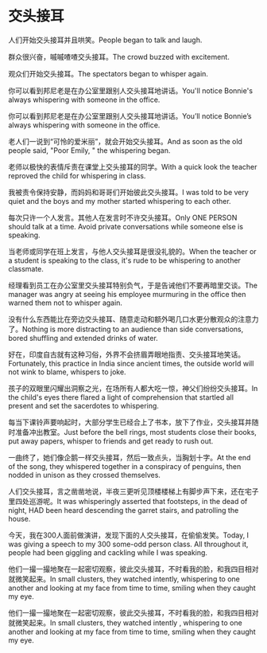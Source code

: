 # 交头接耳

<p><span class="chinese">人们开始交头接耳并且哄笑。</span><span class="english">People began to talk and laugh.</span></p>

<p><span class="chinese">群众很兴奋，嘁嘁喳喳交头接耳。</span><span class="english">The crowd buzzed with excitement.</span></p>

<p><span class="chinese">观众们开始交头接耳。</span><span class="english">The spectators began to whisper again.</span></p>

<p><span class="chinese">你可以看到邦尼老是在办公室里跟别人交头接耳地讲话。</span><span class="english">You'll notice Bonnie's always whispering with someone in the office.</span></p>

<p><span class="chinese">你可以看到邦尼老是在办公室里跟别人交头接耳地讲话。</span><span class="english">You’ll notice Bonnie’s always whispering with someone in the office.</span></p>

<p><span class="chinese">老人们一说到“可怜的爱米丽”，就会开始交头接耳。</span><span class="english">And as soon as the old people said, "Poor Emily, " the whispering began.</span></p>

<p><span class="chinese">老师以极快的表情斥责在课堂上交头接耳的同学。</span><span class="english">With a quick look the teacher reproved the child for whispering in class.</span></p>

<p><span class="chinese">我被责令保持安静，而妈妈和哥哥们开始彼此交头接耳。</span><span class="english">I was told to be very quiet and the boys and my mother started whispering to each other.</span></p>

<p><span class="chinese">每次只许一个人发言。其他人在发言时不许交头接耳。</span><span class="english">Only ONE PERSON should talk at a time. Avoid private conversations while someone else is speaking.</span></p>

<p><span class="chinese">当老师或同学在班上发言，与他人交头接耳是很没礼貌的。</span><span class="english">When the teacher or a student is speaking to the class, it's rude to be whispering to another classmate.</span></p>

<p><span class="chinese">经理看到员工在办公室里交头接耳特别负气，于是告诫他们不要再暗里交谈。</span><span class="english">The manager was angry at seeing his employee murmuring in the office then warned them not to whisper again.</span></p>

<p><span class="chinese">没有什么东西能比在旁边交头接耳、随意走动和额外喝几口水更分散观众的注意力了。</span><span class="english">Nothing is more distracting to an audience than side conversations, bored shuffling and extended drinks of water.</span></p>

<p><span class="chinese">好在，印度自古就有这种习俗，外界不会挤眉弄眼地指责、交头接耳地笑话。</span><span class="english">Fortunately, this practice in India since ancient times, the outside world will not wink to blame, whispers to joke.</span></p>

<p><span class="chinese">孩子的双眼里闪耀出洞察之光，在场所有人都大吃一惊，神父们纷纷交头接耳。</span><span class="english">In the child's eyes there flared a light of comprehension that startled all present and set the sacerdotes to whispering.</span></p>

<p><span class="chinese">每当下课铃声要响起时，大部分学生已经合上了书本，放下了作业，交头接耳并随时准备冲出教室。</span><span class="english">Just before the bell rings, most students close their books, put away papers, whisper to friends and get ready to rush out.</span></p>

<p><span class="chinese">一曲终了，她们像企鹅一样交头接耳，然后一致点头，当胸划十字。</span><span class="english">At the end of the song, they whispered together in a conspiracy of penguins, then nodded in unison as they crossed themselves.</span></p>

<p><span class="chinese">人们交头接耳，言之凿凿地说，半夜三更听见顶楼楼梯上有脚步声下来，还在宅子里四处巡游呢。</span><span class="english">It was whisperingly asserted that footsteps, in the dead of night, HAD been heard descending the garret stairs, and patrolling the house.</span></p>

<p><span class="chinese">今天，我在300人面前做演讲，发现下面的人交头接耳，在偷偷发笑。</span><span class="english">Today, I was giving a speech to my 300 some-odd person class. All throughout it, people had been giggling and cackling while I was speaking.</span></p>

<p><span class="chinese">他们一撮一撮地聚在一起密切观察，彼此交头接耳，不时看我的脸，和我四目相对就微笑起来。</span><span class="english">In small clusters, they watched intently, whispering to one another and looking at my face from time to time, smiling when they caught my eye.</span></p>

<p><span class="chinese">他们一撮一撮地聚在一起密切观察，彼此交头接耳，不时看我的脸，和我四目相对就微笑起来。</span><span class="english">In small clusters, they watched intently , whispering to one another and looking at my face from time to time, smiling when they caught my eye.</span></p>

